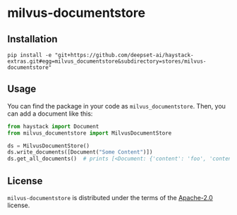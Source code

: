 # milvus-documentstore


## Installation

```console
pip install -e "git+https://github.com/deepset-ai/haystack-extras.git#egg=milvus_documentstore&subdirectory=stores/milvus-documentstore"
```
## Usage
You can find the package in your code as `milvus_documentstore`. Then, you can add a document like this:

```py
from haystack import Document
from milvus_documentstore import MilvusDocumentStore

ds = MilvusDocumentStore()
ds.write_documents([Document("Some Content")])
ds.get_all_documents()  # prints [<Document: {'content': 'foo', 'content_type': 'text', ...>]
```

## License

`milvus-documentstore` is distributed under the terms of the [Apache-2.0](https://spdx.org/licenses/Apache-2.0.html) license.
